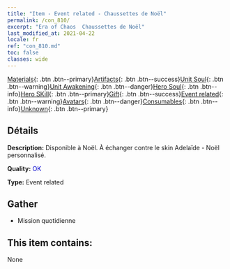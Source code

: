 ```yaml
---
title: "Item - Event related - Chaussettes de Noël"
permalink: /con_810/
excerpt: "Era of Chaos  Chaussettes de Noël"
last_modified_at: 2021-04-22
locale: fr
ref: "con_810.md"
toc: false
classes: wide
---
```

 [Materials](/ItemsFR/){: .btn .btn--primary}[Artifacts](/ItemsFR/Artifacts/){: .btn .btn--success}[Unit Soul](/ItemsFR/UnitSoul/){: .btn .btn--warning}[Unit Awakening](/ItemsFR/UnitAwakening/){: .btn .btn--danger}[Hero Soul](/ItemsFR/HeroSoul/){: .btn .btn--info}[Hero SKill](/ItemsFR/HeroSkill/){: .btn .btn--primary}[Gift](/ItemsFR/Gift/){: .btn .btn--success}[Event related](/ItemsFR/Events/){: .btn .btn--warning}[Avatars](/ItemsFR/Avatars/){: .btn .btn--danger}[Consumables](/ItemsFR/Consumables/){: .btn .btn--info}[Unknown](/ItemsFR/Unknown/){: .btn .btn--primary}

## Détails
 **Description:** Disponible à Noël. À échanger contre le skin Adelaïde - Noël personnalisé.

 **Quality:** <span style="color: #0000CD">OK</span>

 **Type:** Event related

## Gather

*    Mission quotidienne 

## This item contains:

  None

